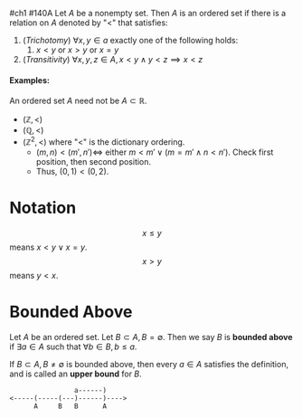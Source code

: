 #ch1 #140A
Let $A$ be a nonempty set. Then $A$ is an ordered set if there is a relation on $A$ denoted by "<" that satisfies:
1. (*Trichotomy*) $\forall x,y \in a$ exactly one of the following holds:
	1. $x < y$ or $x > y$ or $x = y$
2. (*Transitivity*) $\forall x,y,z \in A, x < y \wedge y < z \implies x <z$

#### Examples:
An ordered set $A$ need not be $A \subset \mathbb{R}$. 
- $(\mathbb{Z}, <)$ 
- $(\mathbb{Q}, <)$
- $(\mathbb{Z}^{2}, <)$ where "<" is the dictionary ordering. 
	- $(m,n) < (m',n') \iff$ either $m < m' \vee (m = m' \wedge n < n')$. Check first position, then second position. 
	- Thus, $(0, 1) < (0, 2)$. 

# Notation
$$x \leq y$$
means $x < y \vee x = y$. 
$$x > y$$
means $y < x$. 


# Bounded Above
Let $A$ be an ordered set. Let $B \subset A, B = \emptyset$. Then we say $B$ is **bounded above** if $\exists a \in A$ such that $\forall b \in B, b \leq a$. 

If $B \subset A, B \neq \emptyset$ is bounded above, then every $a \in A$ satisfies the definition, and is called an **upper bound** for $B$. 
```
                a------)
<-----(-----(---)------)---->
      A     B   B      A
```

